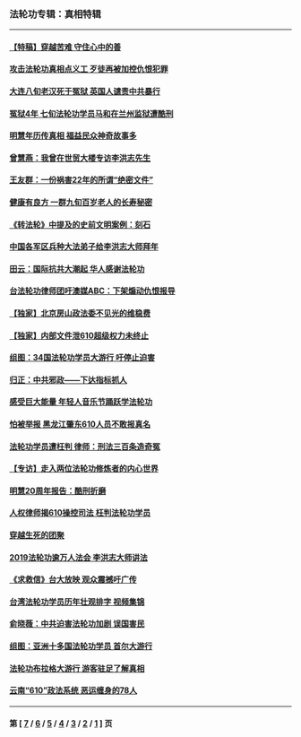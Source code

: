 ### 法轮功专辑：真相特辑
---
#### [【特稿】穿越苦难 守住心中的善](../../pages/nf4389/n13784979.md?10010430) 
#### [攻击法轮功真相点义工 歹徒再被加控仇恨犯罪](../../pages/nf4389/n13601019.md?10010430) 
#### [大连八旬老汉死于冤狱 英国人谴责中共暴行](../../pages/nf4389/n13480118.md?10010430) 
#### [冤狱4年 七旬法轮功学员马和在兰州监狱遭酷刑](../../pages/nf4389/n13304688.md?10010430) 
#### [明慧年历传真相 福益民众神奇故事多](../../pages/nf4389/n13294545.md?10010430) 
#### [曾慧燕：我曾在世贸大楼专访李洪志先生](../../pages/nf4389/n12898729.md?10010430) 
#### [王友群：一份祸害22年的所谓“绝密文件”](../../pages/nf4389/n12871750.md?10010430) 
#### [健康有良方 一群九旬百岁老人的长寿秘密](../../pages/nf4389/n12847475.md?10010430) 
#### [《转法轮》中提及的史前文明案例：刻石](../../pages/nf4389/n12758577.md?10010430) 
#### [中国各军区兵种大法弟子给李洪志大师拜年](../../pages/nf4389/n12750047.md?10010430) 
#### [田云：国际抗共大潮起 华人感谢法轮功](../../pages/nf4389/n12357708.md?10010430) 
#### [台法轮功律师团吁澳媒ABC：下架煽动仇恨报导](../../pages/nf4389/n12279917.md?10010430) 
#### [【独家】北京房山政法委不见光的维稳费](../../pages/nf4389/n12031979.md?10010430) 
#### [【独家】内部文件泄610超级权力未终止](../../pages/nf4389/n12023895.md?10010430) 
#### [组图：34国法轮功学员大游行 吁停止迫害](../../pages/nf4389/n11492658.md?10010430) 
#### [归正：中共邪政——下达指标抓人](../../pages/nf4389/n11474770.md?10010430) 
#### [感受巨大能量 年轻人音乐节踊跃学法轮功](../../pages/nf4389/n11441981.md?10010430) 
#### [怕被举报 黑龙江肇东610人员不敢报真名](../../pages/nf4389/n11436499.md?10010430) 
#### [法轮功学员遭枉判 律师：刑法三百条造奇冤](../../pages/nf4389/n11433943.md?10010430) 
#### [【专访】走入两位法轮功修炼者的内心世界](../../pages/nf4389/n11415623.md?10010430) 
#### [明慧20周年报告：酷刑折磨](../../pages/nf4389/n11387954.md?10010430) 
#### [人权律师揭610操控司法 枉判法轮功学员](../../pages/nf4389/n11313370.md?10010430) 
#### [穿越生死的团聚](../../pages/nf4389/n11258922.md?10010430) 
#### [2019法轮功逾万人法会 李洪志大师讲法](../../pages/nf4389/n11265303.md?10010430) 
#### [《求救信》台大放映 观众震撼吁广传](../../pages/nf4389/n10922251.md?10010430) 
#### [台湾法轮功学员历年壮观排字 视频集锦](../../pages/nf4389/n10878789.md?10010430) 
#### [俞晓薇：中共迫害法轮功加剧 误国害民](../../pages/nf4389/n10859260.md?10010430) 
#### [组图：亚洲十多国法轮功学员 首尔大游行](../../pages/nf4389/n10781149.md?10010430) 
#### [法轮功布拉格大游行 游客驻足了解真相](../../pages/nf4389/n10749360.md?10010430) 
#### [云南“610”政法系统 恶运缠身的78人](../../pages/nf4389/n10747534.md?10010430) 

---
#### 第 [ [7](./7.md?10010430) / [6](./6.md?10010430) / [5](./5.md?10010430) / [4](./4.md?10010430) / [3](./3.md?10010430) / [2](./2.md?10010430) / [1](./1.md?10010430) ] 页
